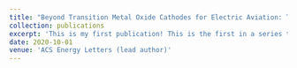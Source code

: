 ```yaml
---
title: "Beyond Transition Metal Oxide Cathodes for Electric Aviation: The Case of Rechargeable CFx"
collection: publications
excerpt: 'This is my first publication! This is the first in a series to analyze the discharge mechanism of the Li-CFx battery. I used density functional theory (DFT) calculations to show that an intermediate product forms during discharge, and propose a plausible crystal structure for the same. View paper [here.](https://pubs.acs.org/doi/10.1021/acsenergylett.0c01815)'
date: 2020-10-01
venue: 'ACS Energy Letters (lead author)'
---
```

